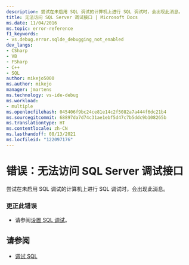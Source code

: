```yaml
---
description: 尝试在未启用 SQL 调试的计算机上进行 SQL 调试时，会出现此消息。
title: 无法访问 SQL Server 调试接口 | Microsoft Docs
ms.date: 11/04/2016
ms.topic: error-reference
f1_keywords:
- vs.debug.error.sqlde_debugging_not_enabled
dev_langs:
- CSharp
- VB
- FSharp
- C++
- SQL
author: mikejo5000
ms.author: mikejo
manager: jmartens
ms.technology: vs-ide-debug
ms.workload:
- multiple
ms.openlocfilehash: 045406f9bc24ce81e14c2f5082a7a444f6dc21b4
ms.sourcegitcommit: 68897da7d74c31ae1ebf5d47c7b5ddc9b108265b
ms.translationtype: HT
ms.contentlocale: zh-CN
ms.lasthandoff: 08/13/2021
ms.locfileid: "122097176"
---
```

# <a name="error-unable-to-access-the-sql-server-debugging-interface"></a>错误：无法访问 SQL Server 调试接口
尝试在未启用 SQL 调试的计算机上进行 SQL 调试时，会出现此消息。

### <a name="to-correct-this-error"></a>更正此错误

- 请参阅[设置 SQL 调试](/previous-versions/visualstudio/visual-studio-2010/s4sszxst(v=vs.100))。

## <a name="see-also"></a>请参阅
- [调试 SQL](/previous-versions/visualstudio/visual-studio-2010/zefbf0t6(v=vs.100))
